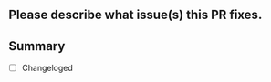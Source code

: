 <!--
Check our contributing guide:
https://github.com/kaplayjs/kaplay/blob/master/CONTRIBUTING.md
-->

## Please describe what issue(s) this PR fixes.

## Summary

- [ ] Changeloged
